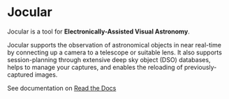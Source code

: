 
# Jocular

Jocular is a tool for **Electronically-Assisted Visual Astronomy**.

Jocular supports the observation of astronomical objects in near real-time by connecting up a camera to a telescope or suitable lens. It also supports session-planning through extensive deep sky object (DSO) databases, helps to manage your captures, and
enables the reloading of previously-captured images.

See documentation on <a href="jocular.readthedocs.io">Read the Docs</a>
